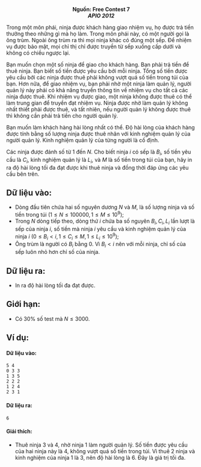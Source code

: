 **<center>Nguồn: Free Contest 7</center>**
***<center>APIO 2012</center>***

Trong một môn phái, ninja được khách hàng giao nhiệm vụ, họ được trả tiền thưởng theo những gì mà họ làm. Trong môn phái này, có một người gọi là ông trùm. Ngoài ông trùm ra thì mọi ninja khác có đúng một sếp. Để nhiệm vụ được bảo mật, mọi chỉ thị chỉ được truyền từ sếp xuống cấp dưới và không có chiều ngược lại.

Bạn muốn chọn một số ninja để giao cho khách hàng. Bạn phải trả tiền để thuê ninja. Bạn biết số tiền được yêu cầu bởi mỗi ninja. Tổng số tiền được yêu cầu bởi các ninja được thuê phải không vượt quá số tiền trong túi của bạn. Hơn nữa, để giao nhiệm vụ, bạn phải nhờ một ninja làm quản lý, người quản lý này phải có khả năng truyền thông tin về nhiệm vụ cho tất cả các ninja được thuê. Khi nhiệm vụ được giao, một ninja không được thuê có thể làm trung gian để truyền đạt nhiệm vụ. Ninja được nhờ làm quản lý không nhất thiết phải được thuê, và tất nhiên, nếu người quản lý không được
thuê thì không cần phải trả tiền cho người quản lý.

Bạn muốn làm khách hàng hài lòng nhất có thể. Độ hài lòng của khách hàng được tính bằng số lượng ninja được thuê nhân với kinh nghiệm quản lý của người quản lý. Kinh nghiệm quản lý của từng người là cố định.

Các ninja được đánh số từ $1$ đến $N$. Cho biết ninja $i$ có sếp là $B_i$, số tiền yêu cầu là $C_i$, kinh nghiệm quản lý là $L_i$, và $M$ là số tiền trong túi của bạn, hãy in ra độ hài lòng tối đa đạt được khi thuê ninja và đồng thời đáp ứng các yêu cầu bên trên.

## Dữ liệu vào:
- Dòng đầu tiên chứa hai số nguyên dương $N$ và $M$, là số lượng ninja và số tiền trong túi $(1 ≤ N ≤ 100000, 1 ≤ M ≤ 10^9)$;
- Trong $N$ dòng tiếp theo, dòng thứ $i$ chứa ba số nguyên $B_i, C_i, L_i$ lần lượt là sếp của ninja $i$, số tiền mà ninja $i$ yêu cầu và kinh nghiệm quản lý của ninja $i\ (0 ≤ B_i < i, 1 ≤ C_i ≤ M, 1 ≤ L_i ≤ 10^9)$;
- Ông trùm là người có $B_i$ bằng $0$. Vì $B_i < i$ nên với mỗi ninja, chỉ số của sếp luôn nhỏ hơn chỉ số của ninja.

## Dữ liệu ra:
- In ra độ hài lòng tối đa đạt được.

## Giới hạn:
- Có $30\%$ số test mà $N ≤ 3000$.

## Ví dụ:
#### Dữ liệu vào:
```
5 4
0 3 3
1 3 5
2 2 2
1 2 4
2 3 1
```

#### Dữ liệu ra:
```
6
```

#### Giải thích:
- Thuê ninja $3$ và $4$, nhờ ninja $1$ làm người quản lý. Số tiền được yêu cầu của hai ninja này là $4$, không vượt quá số tiền trong túi. Vì thuê $2$ ninja và kinh nghiệm của ninja $1$ là $3$, nên độ hài lòng là $6$. Đây là giá trị tối đa.